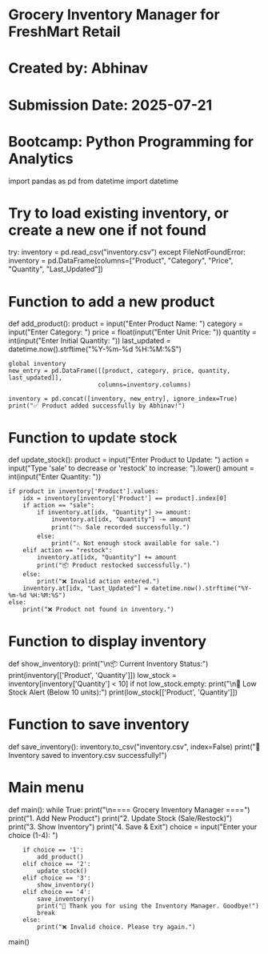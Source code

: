 # Grocery Inventory Manager for FreshMart Retail
# Created by: Abhinav
# Submission Date: 2025-07-21
# Bootcamp: Python Programming for Analytics

import pandas as pd
from datetime import datetime

# Try to load existing inventory, or create a new one if not found
try:
    inventory = pd.read_csv("inventory.csv")
except FileNotFoundError:
    inventory = pd.DataFrame(columns=["Product", "Category", "Price", "Quantity", "Last_Updated"])

# Function to add a new product
def add_product():
    product = input("Enter Product Name: ")
    category = input("Enter Category: ")
    price = float(input("Enter Unit Price: "))
    quantity = int(input("Enter Initial Quantity: "))
    last_updated = datetime.now().strftime("%Y-%m-%d %H:%M:%S")

    global inventory
    new_entry = pd.DataFrame([[product, category, price, quantity, last_updated]],
                             columns=inventory.columns)
    
    inventory = pd.concat([inventory, new_entry], ignore_index=True)
    print("✅ Product added successfully by Abhinav!")

# Function to update stock
def update_stock():
    product = input("Enter Product to Update: ")
    action = input("Type 'sale' to decrease or 'restock' to increase: ").lower()
    amount = int(input("Enter Quantity: "))

    if product in inventory['Product'].values:
        idx = inventory[inventory['Product'] == product].index[0]
        if action == "sale":
            if inventory.at[idx, "Quantity"] >= amount:
                inventory.at[idx, "Quantity"] -= amount
                print("📉 Sale recorded successfully.")
            else:
                print("⚠ Not enough stock available for sale.")
        elif action == "restock":
            inventory.at[idx, "Quantity"] += amount
            print("📦 Product restocked successfully.")
        else:
            print("❌ Invalid action entered.")
        inventory.at[idx, "Last_Updated"] = datetime.now().strftime("%Y-%m-%d %H:%M:%S")
    else:
        print("❌ Product not found in inventory.")

# Function to display inventory
def show_inventory():
    print("\n📦 Current Inventory Status:")
    print(inventory[['Product', 'Quantity']])
    low_stock = inventory[inventory['Quantity'] < 10]
    if not low_stock.empty:
        print("\n🚨 Low Stock Alert (Below 10 units):")
        print(low_stock[['Product', 'Quantity']])

# Function to save inventory
def save_inventory():
    inventory.to_csv("inventory.csv", index=False)
    print("💾 Inventory saved to inventory.csv successfully!")

# Main menu
def main():
    while True:
        print("\n==== Grocery Inventory Manager ====")
        print("1. Add New Product")
        print("2. Update Stock (Sale/Restock)")
        print("3. Show Inventory")
        print("4. Save & Exit")
        choice = input("Enter your choice (1-4): ")

        if choice == '1':
            add_product()
        elif choice == '2':
            update_stock()
        elif choice == '3':
            show_inventory()
        elif choice == '4':
            save_inventory()
            print("👋 Thank you for using the Inventory Manager. Goodbye!")
            break
        else:
            print("❌ Invalid choice. Please try again.")

main()
